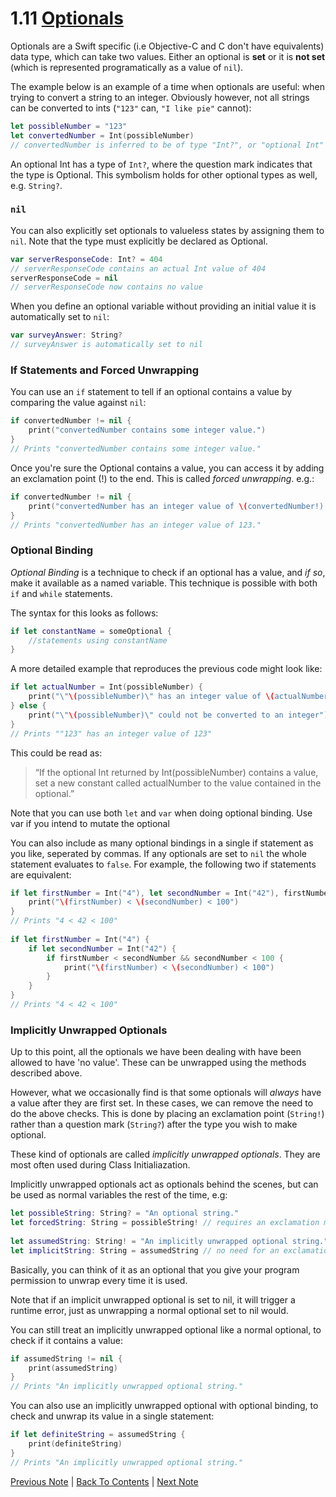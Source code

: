 # 1.11 [Optionals](https://developer.apple.com/library/content/documentation/Swift/Conceptual/Swift_Programming_Language/TheBasics.html#//apple_ref/doc/uid/TP40014097-CH5-ID330)

Optionals are a Swift specific (i.e Objective-C and C don't have equivalents) data type, which can take two values. Either an optional is **set** or it is **not set** (which is represented programatically as a value of `nil`).

The example below is an example of a time when optionals are useful: when trying to convert a string to an integer. Obviously however, not all strings can be converted to ints (`"123"` can, `"I like pie"` cannot):

```Swift
let possibleNumber = "123"
let convertedNumber = Int(possibleNumber)
// convertedNumber is inferred to be of type "Int?", or "optional Int"
```
An optional Int has a type of `Int?`, where the question mark indicates that the type is Optional. This symbolism holds for other optional types as well, e.g. `String?`.

### `nil`

You can also explicitly set optionals to valueless states by assigning them to `nil`. Note that the type must explicitly be declared as Optional.
```Swift
var serverResponseCode: Int? = 404
// serverResponseCode contains an actual Int value of 404
serverResponseCode = nil
// serverResponseCode now contains no value
```

When you define an optional variable without providing an initial value it is automatically set to `nil`:

```Swift
var surveyAnswer: String?
// surveyAnswer is automatically set to nil
```

### If Statements and Forced Unwrapping

You can use an `if` statement to tell if an optional contains a value by comparing the value against `nil`:
```Swift
if convertedNumber != nil {
    print("convertedNumber contains some integer value.")
}
// Prints "convertedNumber contains some integer value."
```

Once you're sure the Optional contains a value, you can access it by adding an exclamation point (!) to the end. This is called *forced unwrapping*. e.g.:
```Swift
if convertedNumber != nil {
    print("convertedNumber has an integer value of \(convertedNumber!).")
}
// Prints "convertedNumber has an integer value of 123."
```

### Optional Binding
*Optional Binding* is a technique to check if an optional has a value, and *if so*, make it available as a named variable. This technique is possible with both `if` and `while` statements.

The syntax for this looks as follows:
```Swift
if let constantName = someOptional {
    //statements using constantName
}
```
A more detailed example that reproduces the previous code might look like:
```Swift
if let actualNumber = Int(possibleNumber) {
    print("\"\(possibleNumber)\" has an integer value of \(actualNumber)")
} else {
    print("\"\(possibleNumber)\" could not be converted to an integer")
}
// Prints ""123" has an integer value of 123"
```

This could be read as:
> “If the optional Int returned by Int(possibleNumber) contains a value, set a new constant called actualNumber to the value contained in the optional.” 

Note that you can use both `let` and `var` when doing optional binding. Use var if you intend to mutate the optional

You can also include as many optional bindings in a single if statement as you like, seperated by commas. If any optionals are set to `nil` the whole statement evaluates to `false`. For example, the following two if statements are equivalent:


```Swift
if let firstNumber = Int("4"), let secondNumber = Int("42"), firstNumber < secondNumber && secondNumber < 100 {
    print("\(firstNumber) < \(secondNumber) < 100")
}
// Prints "4 < 42 < 100"
 
if let firstNumber = Int("4") {
    if let secondNumber = Int("42") {
        if firstNumber < secondNumber && secondNumber < 100 {
            print("\(firstNumber) < \(secondNumber) < 100")
        }
    }
}
// Prints "4 < 42 < 100"
```

### Implicitly Unwrapped Optionals

Up to this point, all the optionals we have been dealing with have been allowed to have 'no value'. These can be unwrapped using the methods described above.

However, what we occasionally find is that some optionals will *always* have a value after they are first set. In these cases, we can remove the need to do the above checks. This is done by placing an exclamation point (`String!`) rather than a question mark (`String?`) after the type you wish to make optional. 

These kind of optionals are called *implicitly unwrapped optionals*. They are most often used during Class Initialiazation.

Implicitly unwrapped optionals act as optionals behind the scenes, but can be used as normal variables the rest of the time, e.g:

```Swift
let possibleString: String? = "An optional string."
let forcedString: String = possibleString! // requires an exclamation mark
 
let assumedString: String! = "An implicitly unwrapped optional string."
let implicitString: String = assumedString // no need for an exclamation mark
```

Basically, you can think of it as an optional that you give your program permission to unwrap every time it is used.

Note that if an implicit unwrapped optional is set to nil, it will trigger a runtime error, just as unwrapping a normal optional set to nil would.

You can still treat an implicitly unwrapped optional like a normal optional, to check if it contains a value:

```Swift
if assumedString != nil {
    print(assumedString)
}
// Prints "An implicitly unwrapped optional string."
```
You can also use an implicitly unwrapped optional with optional binding, to check and unwrap its value in a single statement:
```Swift
if let definiteString = assumedString {
    print(definiteString)
}
// Prints "An implicitly unwrapped optional string."
```
[Previous Note](https://github.com/Firanus/swift-language-guide-notes/blob/master/1%20-%20The%20Basics/1.10%20-%20Booleans.md) | [Back To Contents](https://github.com/Firanus/swift-language-guide-notes) |  [Next Note](https://github.com/Firanus/swift-language-guide-notes/blob/master/1%20-%20The%20Basics/1.12%20-%20Error%20Handling.md)